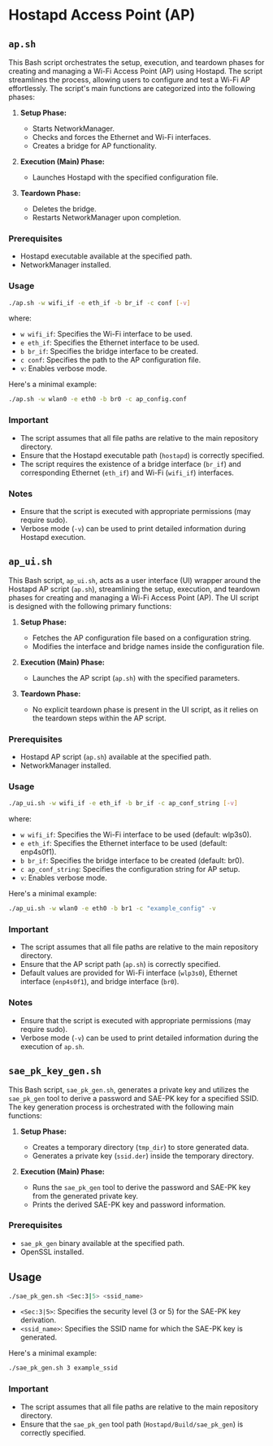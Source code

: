 # Hostapd Access Point (AP)

## `ap.sh`
This Bash script orchestrates the setup, execution, and teardown phases for creating and managing a Wi-Fi Access Point (AP) using Hostapd. The script streamlines the process, allowing users to configure and test a Wi-Fi AP effortlessly. The script's main functions are categorized into the following phases:

1. **Setup Phase:**
   - Starts NetworkManager.
   - Checks and forces the Ethernet and Wi-Fi interfaces.
   - Creates a bridge for AP functionality.

2. **Execution (Main) Phase:**
   - Launches Hostapd with the specified configuration file.

3. **Teardown Phase:**
   - Deletes the bridge.
   - Restarts NetworkManager upon completion.

### Prerequisites
- Hostapd executable available at the specified path.
- NetworkManager installed.

### Usage
```bash
./ap.sh -w wifi_if -e eth_if -b br_if -c conf [-v]
```
where:
- `w wifi_if`: Specifies the Wi-Fi interface to be used.
- `e eth_if`: Specifies the Ethernet interface to be used.
- `b br_if`: Specifies the bridge interface to be created.
- `c conf`: Specifies the path to the AP configuration file.
- `v`: Enables verbose mode.

Here's a minimal example:
```bash
./ap.sh -w wlan0 -e eth0 -b br0 -c ap_config.conf
```

### Important
- The script assumes that all file paths are relative to the main repository directory.
- Ensure that the Hostapd executable path (`hostapd`) is correctly specified.
- The script requires the existence of a bridge interface (`br_if`) and corresponding Ethernet (`eth_if`) and Wi-Fi (`wifi_if`) interfaces.

### Notes
- Ensure that the script is executed with appropriate permissions (may require sudo).
- Verbose mode (`-v`) can be used to print detailed information during Hostapd execution.


## `ap_ui.sh`
This Bash script, `ap_ui.sh`, acts as a user interface (UI) wrapper around the Hostapd AP script (`ap.sh`), streamlining the setup, execution, and teardown phases for creating and managing a Wi-Fi Access Point (AP). The UI script is designed with the following primary functions:

1. **Setup Phase:**
   - Fetches the AP configuration file based on a configuration string.
   - Modifies the interface and bridge names inside the configuration file.

2. **Execution (Main) Phase:**
   - Launches the AP script (`ap.sh`) with the specified parameters.

3. **Teardown Phase:**
   - No explicit teardown phase is present in the UI script, as it relies on the teardown steps within the AP script.

### Prerequisites
- Hostapd AP script (`ap.sh`) available at the specified path.
- NetworkManager installed.

### Usage
```bash
./ap_ui.sh -w wifi_if -e eth_if -b br_if -c ap_conf_string [-v]
```
where:
- `w wifi_if`: Specifies the Wi-Fi interface to be used (default: wlp3s0).
- `e eth_if`: Specifies the Ethernet interface to be used (default: enp4s0f1).
- `b br_if`: Specifies the bridge interface to be created (default: br0).
- `c ap_conf_string`: Specifies the configuration string for AP    setup.
- `v`: Enables verbose mode.

Here's a minimal example:
```bash
./ap_ui.sh -w wlan0 -e eth0 -b br1 -c "example_config" -v
```

### Important
- The script assumes that all file paths are relative to the main repository directory.
- Ensure that the AP script path (`ap.sh`) is correctly specified.
- Default values are provided for Wi-Fi interface (`wlp3s0`), Ethernet interface (`enp4s0f1`), and bridge interface (`br0`).

### Notes
- Ensure that the script is executed with appropriate permissions (may require sudo).
- Verbose mode (`-v`) can be used to print detailed information during the execution of `ap.sh`.


## `sae_pk_key_gen.sh`
This Bash script, `sae_pk_gen.sh`, generates a private key and utilizes the `sae_pk_gen` tool to derive a password and SAE-PK key for a specified SSID. The key generation process is orchestrated with the following main functions:

1. **Setup Phase:**
   - Creates a temporary directory (`tmp_dir`) to store generated data.
   - Generates a private key (`ssid.der`) inside the temporary directory.

2. **Execution (Main) Phase:**
   - Runs the `sae_pk_gen` tool to derive the password and SAE-PK key from the generated private key.
   - Prints the derived SAE-PK key and password information.

### Prerequisites
- `sae_pk_gen` binary available at the specified path.
- OpenSSL installed.

## Usage
```bash
./sae_pk_gen.sh <Sec:3|5> <ssid_name>
```
- `<Sec:3|5>`: Specifies the security level (3 or 5) for the SAE-PK key derivation.
- `<ssid_name>`: Specifies the SSID name for which the SAE-PK key is generated.

Here's a minimal example:
```bash
./sae_pk_gen.sh 3 example_ssid
```
### Important
- The script assumes that all file paths are relative to the main repository directory.
- Ensure that the `sae_pk_gen` tool path (`Hostapd/Build/sae_pk_gen`) is correctly specified.
